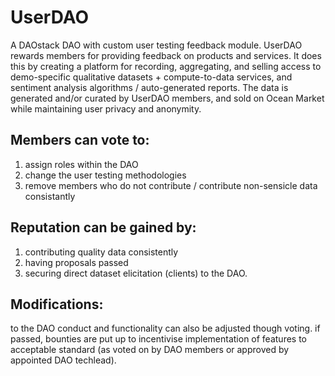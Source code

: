# UserDAO
A DAOstack DAO with custom user testing feedback module. UserDAO rewards members for providing feedback on products and services. It does this by creating a platform for recording, aggregating, and selling access to demo-specific qualitative datasets + compute-to-data services, and sentiment analysis algorithms / auto-generated reports. The data is generated and/or curated by UserDAO members, and sold on Ocean Market while maintaining user privacy and anonymity.

## Members can vote to:
1) assign roles within the DAO 
2) change the user testing methodologies 
3) remove members who do not contribute / contribute non-sensicle data consistantly

## Reputation can be gained by:
1) contributing quality data consistently 
2) having proposals passed 
3) securing direct dataset elicitation (clients) to the DAO. 

## Modifications:
to the DAO conduct and functionality can also be adjusted though voting. if passed, bounties are put up to incentivise implementation of features to acceptable standard (as voted on by DAO members or approved by appointed DAO techlead).
